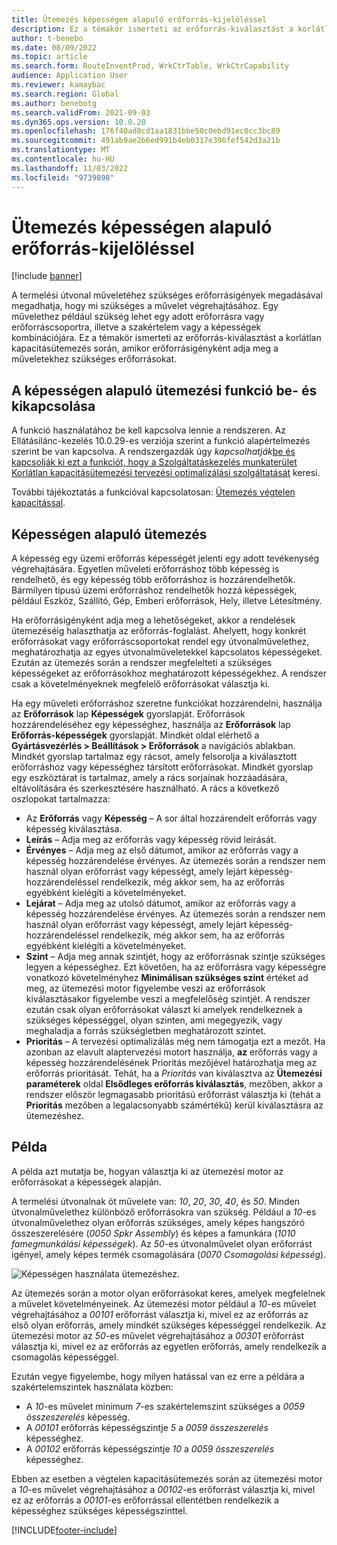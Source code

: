 ```yaml
---
title: Ütemezés képességen alapuló erőforrás-kijelöléssel
description: Ez a témakör ismerteti az erőforrás-kiválasztást a korlátlan kapacitásütemezés során, amikor erőforrásigényként adja meg a műveletekhez szükséges erőforrásokat.
author: t-benebo
ms.date: 08/09/2022
ms.topic: article
ms.search.form: RouteInventProd, WrkCtrTable, WrkCtrCapability
audience: Application User
ms.reviewer: kamaybac
ms.search.region: Global
ms.author: benebotg
ms.search.validFrom: 2021-09-03
ms.dyn365.ops.version: 10.0.20
ms.openlocfilehash: 176f40ad8cd1aa1831bbe50c0ebd91ec0cc3bc89
ms.sourcegitcommit: 491ab9ae2b6ed991b4eb0317e396fef542d3a21b
ms.translationtype: MT
ms.contentlocale: hu-HU
ms.lasthandoff: 11/03/2022
ms.locfileid: "9739898"
---
```

# <a name="scheduling-with-resource-selection-based-on-capability"></a>Ütemezés képességen alapuló erőforrás-kijelöléssel

[!include [banner](../../includes/banner.md)]

A termelési útvonal műveletéhez szükséges erőforrásigények megadásával megadhatja, hogy mi szükséges a művelet végrehajtásához. Egy művelethez például szükség lehet egy adott erőforrásra vagy erőforráscsoportra, illetve a szakértelem vagy a képességek kombinációjára. Ez a témakör ismerteti az erőforrás-kiválasztást a korlátlan kapacitásütemezés során, amikor erőforrásigényként adja meg a műveletekhez szükséges erőforrásokat.

## <a name="turn-the-capability-based-scheduling-feature-on-or-off"></a>A képességen alapuló ütemezési funkció be- és kikapcsolása

A funkció használatához be kell kapcsolva lennie a rendszeren. Az Ellátásilánc-kezelés 10.0.29-es verziója szerint a funkció alapértelmezés szerint be van kapcsolva. A rendszergazdák úgy *kapcsolhatják*[be és kapcsolják ki ezt a funkciót, hogy a Szolgáltatáskezelés munkaterület Korlátlan kapacitásütemezési tervezési optimalizálási szolgáltatását](../../../fin-ops-core/fin-ops/get-started/feature-management/feature-management-overview.md) keresi.

További tájékoztatás a funkcióval kapcsolatosan: [Ütemezés végtelen kapacitással](infinite-capacity-planning.md).

## <a name="capability-based-scheduling"></a>Képességen alapuló ütemezés

A képesség egy üzemi erőforrás képességét jelenti egy adott tevékenység végrehajtására. Egyetlen műveleti erőforráshoz több képesség is rendelhető, és egy képesség több erőforráshoz is hozzárendelhetők. Bármilyen típusú üzemi erőforráshoz rendelhetők hozzá képességek, például Eszköz, Szállító, Gép, Emberi erőforrások, Hely, illetve Létesítmény.

Ha erőforrásigényként adja meg a lehetőségeket, akkor a rendelések ütemezéséig halaszthatja az erőforrás-foglalást. Ahelyett, hogy konkrét erőforrásokat vagy erőforráscsoportokat rendel egy útvonalművelethez, meghatározhatja az egyes útvonalműveletekkel kapcsolatos képességeket. Ezután az ütemezés során a rendszer megfelelteti a szükséges képességeket az erőforrásokhoz meghatározott képességekhez. A rendszer csak a követelményeknek megfelelő erőforrásokat választja ki.

Ha egy műveleti erőforráshoz szeretne funkciókat hozzárendelni, használja az **Erőforrások** lap **Képességek** gyorslapját. Erőforrások hozzárendeléséhez egy képességhez, használja az **Erőforrások** lap **Erőforrás-képességek** gyorslapját. Mindkét oldal elérhető a **Gyártásvezérlés \> Beállítások \> Erőforrások** a navigációs ablakban. Mindkét gyorslap tartalmaz egy rácsot, amely felsorolja a kiválasztott erőforráshoz vagy képességhez társított erőforrásokat. Mindkét gyorslap egy eszköztárat is tartalmaz, amely a rács sorjainak hozzáadására, eltávolítására és szerkesztésére használható. A rács a következő oszlopokat tartalmazza:

- Az **Erőforrás** vagy **Képesség** – A sor által hozzárendelt erőforrás vagy képesség kiválasztása.
- **Leírás** – Adja meg az erőforrás vagy képesség rövid leírását.
- **Érvényes** – Adja meg az első dátumot, amikor az erőforrás vagy a képesség hozzárendelése érvényes. Az ütemezés során a rendszer nem használ olyan erőforrást vagy képességt, amely lejárt képesség-hozzárendeléssel rendelkezik, még akkor sem, ha az erőforrás egyébként kielégíti a követelményeket.
- **Lejárat** – Adja meg az utolsó dátumot, amikor az erőforrás vagy a képesség hozzárendelése érvényes. Az ütemezés során a rendszer nem használ olyan erőforrást vagy képességt, amely lejárt képesség-hozzárendeléssel rendelkezik, még akkor sem, ha az erőforrás egyébként kielégíti a követelményeket.
- **Szint** – Adja meg annak szintjét, hogy az erőforrásnak szintje szükséges legyen a képességhez. Ezt követően, ha az erőforrásra vagy képességre vonatkozó követelményhez **Minimálisan szükséges szint** értéket ad meg, az ütemezési motor figyelembe veszi az erőforrások kiválasztásakor figyelembe veszi a megfelelőség szintjét. A rendszer ezután csak olyan erőforrásokat választ ki amelyek rendelkeznek a szükséges képességgel, olyan szinten, ami megegyezik, vagy meghaladja a forrás szükségletben meghatározott szintet.
- **Prioritás** – A tervezési optimalizálás még nem támogatja ezt a mezőt. Ha azonban az elavult alaptervezési motort használja, **az** erőforrás vagy a képesség hozzárendelésének Prioritás mezőjével határozhatja meg az erőforrás prioritását. Tehát, ha a *Prioritás* van kiválasztva az **Ütemezési paraméterek** oldal **Elsődleges erőforrás kiválasztás**, mezőben, akkor a rendszer először legmagasabb prioritású erőforrást választja ki (tehát a **Prioritás** mezőben a legalacsonyabb számértékű) kerül kiválasztásra az ütemezéshez.

## <a name="example"></a>Példa

A példa azt mutatja be, hogyan választja ki az ütemezési motor az erőforrásokat a képességek alapján.

A termelési útvonalnak öt művelete van: *10*, *20*, *30*, *40*, és *50*. Minden útvonalművelethez különböző erőforrásokra van szükség. Például a *10*-es útvonalművelethez olyan erőforrás szükséges, amely képes hangszóró összeszerelésére (*0050 Spkr Assembly*) és képes a famunkára (*1010 famegmunkálási képességek*). Az *50*-es útvonalművelet olyan erőforrást igényel, amely képes termék csomagolására (*0070 Csomagolási képesség*).

![Képességen használata ütemezéshez.](media/capability-based-scheduling.png "Képességen használata ütemezéshez.")

Az ütemezés során a motor olyan erőforrásokat keres, amelyek megfelelnek a művelet követelményeinek. Az ütemezési motor például a *10*-es művelet végrehajtásához a *00101* erőforrást választja ki, mivel ez az erőforrás az első olyan erőforrás, amely mindkét szükséges képességgel rendelkezik. Az ütemezési motor az *50*-es művelet végrehajtásához a *00301* erőforrást választja ki, mivel ez az erőforrás az egyetlen erőforrás, amely rendelkezik a csomagolás képességgel.

Ezután vegye figyelembe, hogy milyen hatással van ez erre a példára a szakértelemszintek használata közben:

- A *10*-es művelet minimum *7*-es szakértelemszint szükséges a *0059 összeszerelés* képesség.
- A *00101* erőforrás képességszintje *5* a *0059 összeszerelés* képességhez.
- A *00102* erőforrás képességszintje *10* a *0059 összeszerelés* képességhez.

Ebben az esetben a végtelen kapacitásütemezés során az ütemezési motor a *10*-es művelet végrehajtásához a *00102*-es erőforrást választja ki, mivel ez az erőforrás a *00101*-es erőforrással ellentétben rendelkezik a képességhez szükséges képességszinttel.

[!INCLUDE[footer-include](../../../includes/footer-banner.md)]
